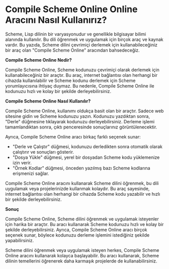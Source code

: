 Compile Scheme Online Online Aracını Nasıl Kullanırız?
======================================================

Scheme, Lisp dilinin bir varyasyonudur ve genellikle bilgisayar bilimi alanında kullanılır. Bu dili öğrenmek ve uygulamak için birçok araç ve kaynak vardır. Bu yazıda, Scheme dilini çevrimiçi derlemek için kullanabileceğiniz bir araç olan "Compile Scheme Online" aracından bahsedeceğiz.

**Compile Scheme Online Nedir?**

Compile Scheme Online, Scheme kodunuzu çevrimiçi olarak derlemek için kullanabileceğiniz bir araçtır. Bu araç, internet bağlantısı olan herhangi bir cihazda kullanılabilir ve Scheme kodunu derlemek için Scheme yorumlayıcısına ihtiyaç duymaz. Bu nedenle, Compile Scheme Online ile kodunuzu hızlı ve kolay bir şekilde derleyebilirsiniz.

**Compile Scheme Online Nasıl Kullanılır?**

Compile Scheme Online, kullanımı oldukça basit olan bir araçtır. Sadece web sitesine gidin ve Scheme kodunuzu yazın. Kodunuzu yazdıktan sonra, "Derle" düğmesine tıklayarak kodunuzu derleyebilirsiniz. Derleme işlemi tamamlandıktan sonra, çıktı penceresinde sonuçlarınız görüntülenecektir.

Ayrıca, Compile Scheme Online aracı birkaç farklı seçenek sunar:

- "Derle ve Çalıştır" düğmesi, kodunuzu derledikten sonra otomatik olarak çalıştırır ve sonuçları gösterir.
- "Dosya Yükle" düğmesi, yerel bir dosyadan Scheme kodu yüklemenize izin verir.
- "Örnek Kodlar" düğmesi, önceden yazılmış bazı Scheme kodlarına erişmenizi sağlar.

Compile Scheme Online aracını kullanarak Scheme dilini öğrenmek, bu dili uygulamak veya projelerinizde kullanmak kolaydır. Bu araç sayesinde, internet bağlantısı olan herhangi bir cihazda Scheme kodu yazabilir ve hızlı bir şekilde derleyebilirsiniz.

**Sonuç**

Compile Scheme Online, Scheme dilini öğrenmek ve uygulamak isteyenler için harika bir araçtır. Bu aracı kullanarak Scheme kodunuzu hızlı ve kolay bir şekilde derleyebilirsiniz. Ayrıca, Compile Scheme Online aracı birçok seçenek sunar, böylece kodunuzu derleme işlemini istediğiniz şekilde yapabilirsiniz.

Scheme dilini öğrenmek veya uygulamak isteyen herkes, Compile Scheme Online aracını kullanarak kolayca başlayabilir. Bu aracı kullanarak, Scheme dilinin temellerini öğrenerek daha karmaşık projelerde de kullanabilirsiniz.